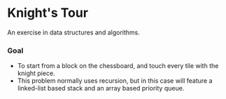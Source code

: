 # Knight's Tour

An exercise in data structures and algorithms. 

### Goal

- To start from a block on the chessboard, and touch every tile with the knight piece.
- This problem normally uses recursion, but in this case will feature a linked-list based stack and an array based priority queue.
